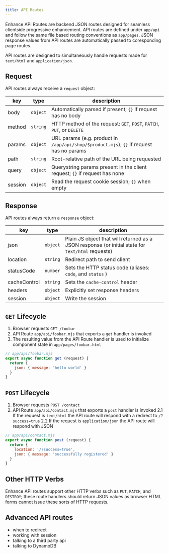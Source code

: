 ```yaml
---
title: API Routes
---
```


Enhance API Routes are backend JSON routes designed for seamless clientside progressive enhancement. API routes are defined under `app/api` and follow the same file based routing conventions as `app/pages`. JSON response values from API routes are automatically passed to coresponding page routes.

API routes are designed to simultaneously handle requests made for `text/html` and `application/json`.

## Request 

API routes always receive a `request` object:

| key     | type     | description
|---------|----------|-------------
| body    | `object` | Automatically parsed if present; `{}` if request has no body
| method  | `string` | HTTP method of the request: `GET`, `POST`, `PATCH`, `PUT`, or `DELETE`
| params  | `object` | URL params (e.g. product in `/app/api/shop/$product.mjs`); `{}` if request has no params
| path    | `string` | Root-relative path of the URL being requested
| query   | `object` | Querystring params present in the client request; `{}` if request has none
| session | `object` | Read the request cookie session; `{}` when empty

## Response

API routes always return a `response` object:

| key          | type     | description
|--------------|----------|-------------
| json         | `object` | Plain JS object that will returned as a JSON response (or initial state for `text/html` requests)
| location     | `string` | Redirect path to send client
| statusCode   | `number` | Sets the HTTP status code (aliases: `code`, and `status` )
| cacheControl | `string` | Sets the `cache-control` header
| headers      | `object` | Explicitly set response headers
| session      | `object` | Write the session

## `GET` Lifecycle

1. Browser requests `GET /foobar`
2. API Route `app/api/foobar.mjs` that exports a `get` handler is invoked
3. The resulting value from the API Route handler is used to initialize component state in `app/pages/foobar.html`

```javascript
// app/api/foobar.mjs
export async function get (request) {
  return {
    json: { message: 'hello world' }
  }
}
```

## `POST` Lifecycle 

1. Browser requests `POST /contact`
2. API Route `app/api/contact.mjs` that exports a `post` handler is invoked
2.1 If the request is `text/html` the API route will respond with a redirect to `/?success=true`
2.2 If the request is `application/json` the API route will respond with JSON

```javascript
// app/api/contact.mjs
export async function post (request) {
  return {
    location: '/?success=true',
    json: { message: 'successfully registered' }
  }
}
```

## Other HTTP Verbs

Enhance API routes support other HTTP verbs such as `PUT`, `PATCH`, and `DESTROY`; these route handlers should return JSON values as browser HTML forms cannot issue these sorts of HTTP requests.

## Advanced API routes

- when to redirect
- working with session
- talking to a third party api
- talking to DynamoDB
